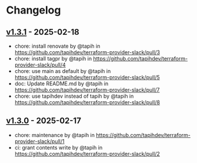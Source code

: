 # Changelog

## [v1.3.1](https://github.com/tapihdev/terraform-provider-slack/compare/v1.3.0...v1.3.1) - 2025-02-18
- chore: install renovate by @tapih in https://github.com/tapihdev/terraform-provider-slack/pull/3
- chore: install tagpr by @tapih in https://github.com/tapihdev/terraform-provider-slack/pull/4
- chore: use main as default by @tapih in https://github.com/tapihdev/terraform-provider-slack/pull/5
- doc: Update README.md by @tapih in https://github.com/tapihdev/terraform-provider-slack/pull/7
- chore: use tapihdev instead of tapih by @tapih in https://github.com/tapihdev/terraform-provider-slack/pull/8

## [v1.3.0](https://github.com/tapihdev/terraform-provider-slack/commits/v1.3.0) - 2025-02-17
- chore: maintenance by @tapih in https://github.com/tapihdev/terraform-provider-slack/pull/1
- ci: grant contents write by @tapih in https://github.com/tapihdev/terraform-provider-slack/pull/2
